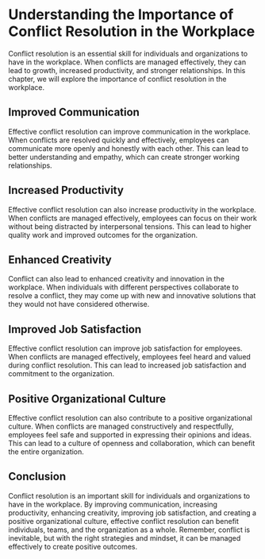 Understanding the Importance of Conflict Resolution in the Workplace
=============================================================================================

Conflict resolution is an essential skill for individuals and organizations to have in the workplace. When conflicts are managed effectively, they can lead to growth, increased productivity, and stronger relationships. In this chapter, we will explore the importance of conflict resolution in the workplace.

Improved Communication
----------------------

Effective conflict resolution can improve communication in the workplace. When conflicts are resolved quickly and effectively, employees can communicate more openly and honestly with each other. This can lead to better understanding and empathy, which can create stronger working relationships.

Increased Productivity
----------------------

Effective conflict resolution can also increase productivity in the workplace. When conflicts are managed effectively, employees can focus on their work without being distracted by interpersonal tensions. This can lead to higher quality work and improved outcomes for the organization.

Enhanced Creativity
-------------------

Conflict can also lead to enhanced creativity and innovation in the workplace. When individuals with different perspectives collaborate to resolve a conflict, they may come up with new and innovative solutions that they would not have considered otherwise.

Improved Job Satisfaction
-------------------------

Effective conflict resolution can improve job satisfaction for employees. When conflicts are managed effectively, employees feel heard and valued during conflict resolution. This can lead to increased job satisfaction and commitment to the organization.

Positive Organizational Culture
-------------------------------

Effective conflict resolution can also contribute to a positive organizational culture. When conflicts are managed constructively and respectfully, employees feel safe and supported in expressing their opinions and ideas. This can lead to a culture of openness and collaboration, which can benefit the entire organization.

Conclusion
----------

Conflict resolution is an important skill for individuals and organizations to have in the workplace. By improving communication, increasing productivity, enhancing creativity, improving job satisfaction, and creating a positive organizational culture, effective conflict resolution can benefit individuals, teams, and the organization as a whole. Remember, conflict is inevitable, but with the right strategies and mindset, it can be managed effectively to create positive outcomes.
